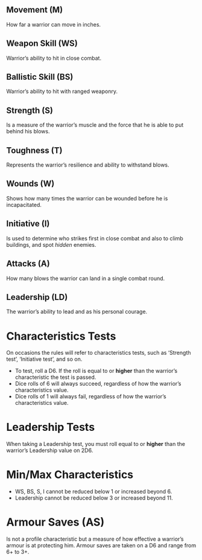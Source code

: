 ## Movement (M)
How far a warrior can move in inches.
## Weapon Skill (WS)
Warrior’s ability to hit in close combat.
## Ballistic Skill (BS)
Warrior’s ability to hit with ranged weaponry.
## Strength (S)
Is a measure of the warrior’s muscle and the force that he is able to put behind his blows.
## Toughness (T)
Represents the warrior’s resilience and ability to withstand blows.
## Wounds (W)
Shows how many times the warrior can be wounded before he is incapacitated.
## Initiative (I)
Is used to determine who strikes first in close combat and also to climb buildings, and spot _hidden_ enemies.
## Attacks (A)
How many blows the warrior can land in a single combat round.
## Leadership (LD)
The warrior’s ability to lead and as his personal courage.
# Characteristics Tests
On occasions the rules will refer to characteristics tests, such as ‘Strength test’, ‘Initiative test’, and so on.
- To test, roll a D6. If the roll is equal to or **higher** than the warrior’s characteristic the test is passed.
- Dice rolls of 6 will always succeed, regardless of how the warrior’s characteristics value.
- Dice rolls of 1 will always fail, regardless of how the warrior’s characteristics value.
# Leadership Tests
When taking a Leadership test, you must roll equal to or **higher** than the warrior’s Leadership value on 2D6.
# Min/Max Characteristics
- WS, BS, S, I cannot be reduced below 1 or increased beyond 6.
- Leadership cannot be reduced below 3 or increased beyond 11.
# Armour Saves (AS)
Is not a profile characteristic but a measure of how effective a warrior’s armour is at protecting him. Armour saves are taken on a D6 and range from 6+ to 3+.